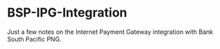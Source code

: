 # BSP-IPG-Integration
Just a few notes on the Internet Payment Gateway integration with Bank South Pacific PNG.
